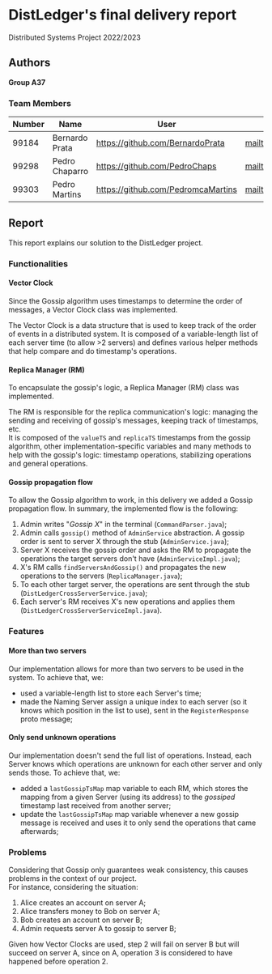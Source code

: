 # DistLedger's final delivery report

Distributed Systems Project 2022/2023

## Authors

**Group A37**

### Team Members


| Number | Name              | User                                 | Email                                                |
|--------|-------------------|--------------------------------------|------------------------------------------------------|
| 99184  | Bernardo Prata    | <https://github.com/BernardoPrata>   | <mailto:bernardo.almeida.prata@tecnico.ulisboa.pt>   |
| 99298  | Pedro Chaparro    | <https://github.com/PedroChaps>      | <mailto:pedro.chaparro@tecnico.ulisboa.pt>           |
| 99303  | Pedro Martins     | <https://github.com/PedromcaMartins> | <mailto:pedromcamartins@tecnico.ulisboa.pt>          |

## Report

This report explains our solution to the DistLedger project. 

### Functionalities

#### Vector Clock

Since the Gossip algorithm uses timestamps to determine the order of messages, a Vector Clock class was implemented.

The Vector Clock is a data structure that is used to keep track of the order of events in a distributed system. 
It is composed of a variable-length list of each server time (to allow >2 servers) and defines various helper methods that help compare and do timestamp's operations. 

#### Replica Manager (RM)

To encapsulate the gossip's logic, a Replica Manager (RM) class was implemented.

The RM is responsible for the replica communication's logic: managing the sending and receiving of gossip's messages, keeping track of timestamps, etc.  
It is composed of the `valueTS` and `replicaTS` timestamps from the gossip algorithm, other implementation-specific variables and many methods to help with the gossip's logic: timestamp operations, stabilizing operations and general operations.

#### Gossip propagation flow

To allow the Gossip algorithm to work, in this delivery we added a Gossip propagation flow.
In summary, the implemented flow is the following:
1. Admin writes "*Gossip X*" in the terminal (`CommandParser.java`);
2. Admin calls `gossip()` method of `AdminService` abstraction. A gossip order is sent to server X through the stub (`AdminService.java`);
3. Server X receives the gossip order and asks the RM to propagate the operations the target servers don't have (`AdminServiceImpl.java`);
4. X's RM calls `findServersAndGossip()` and propagates the new operations to the servers (`ReplicaManager.java`);
5. To each other target server, the operations are sent through the stub (`DistLedgerCrossServerService.java`);
6. Each server's RM receives X's new operations and applies them (`DistLedgerCrossServerServiceImpl.java`).

### Features

#### More than two servers

Our implementation allows for more than two servers to be used in the system.
To achieve that, we:
- used a variable-length list to store each Server's time;
- made the Naming Server assign a unique index to each server (so it knows which position in the list to use), sent in the `RegisterResponse` proto message;

#### Only send unknown operations

Our implementation doesn't send the full list of operations. Instead, each Server knows which operations are unknown for each other server and only sends those.
To achieve that, we:
- added a `lastGossipTsMap` map variable to each RM, which stores the mapping from a given Server (using its address) to the _gossiped_ timestamp last received from another server;
- update the `lastGossipTsMap` map variable whenever a new gossip message is received and uses it to only send the operations that came afterwards;

### Problems

Considering that Gossip only guarantees weak consistency, this causes problems in the context of our project.  
For instance, considering the situation:
1. Alice creates an account on server A;
2. Alice transfers money to Bob on server A;
3. Bob creates an account on server B;
4. Admin requests server A to gossip to server B;

Given how Vector Clocks are used, step 2 will fail on server B but will succeed on server A, since on A, operation 3 is considered to have happened before operation 2.